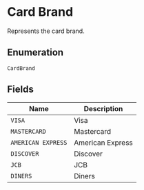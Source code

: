 # Card Brand

Represents the card brand.

## Enumeration

`CardBrand`

## Fields

| Name | Description |
|  --- | --- |
| `VISA` | Visa |
| `MASTERCARD` | Mastercard |
| `AMERICAN EXPRESS` | American Express |
| `DISCOVER` | Discover |
| `JCB` | JCB |
| `DINERS` | Diners |

